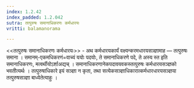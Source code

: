 ```yaml
---
index: 1.2.42
index_padded: 1.2.042
sutra: तत्पुरुषः समानाधिकरणः कर्मधारयः
vritti: balamanorama

---
```

<<तत्पुरुषः समानाधिकरणः कर्मधारयः>> - अथ कर्मधारयकार्यं वक्ष्यन्करमधारयसञ्ज्ञामाह — तत्पुरुषः समाना । समानम्-एकमधिकरणं=वाच्यं ययोः पदयोः, ते समानाधिकरणे पदे, ते अस्य स्त इति समानाधिकरणः, मत्वर्थीयोऽर्शाअद्यच् । समानाधिकरणानेकपदावयवकस्तत्पुरुषः कर्मधारयसञ्ज्ञको भवतीत्यर्थः । तत्पुरुषाधिकारे इयं सञ्ज्ञा न कृता, तथा सत्येकसञ्ज्ञाधिकारात्कर्मधारधारयसञ्ज्ञया तत्पुरुषसञ्ज्ञा बाध्येतेत्याहुः । 